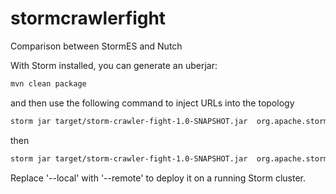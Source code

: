 # stormcrawlerfight
Comparison between StormES and Nutch

With Storm installed, you can generate an uberjar:

``` sh
mvn clean package
```

and then use the following command to inject URLs into the topology

``` sh
storm jar target/storm-crawler-fight-1.0-SNAPSHOT.jar  org.apache.storm.flux.Flux --local injector.flux
```

then 

``` sh
storm jar target/storm-crawler-fight-1.0-SNAPSHOT.jar  org.apache.storm.flux.Flux --local crawler.flux
```

Replace '--local' with '--remote' to deploy it on a running Storm cluster.

